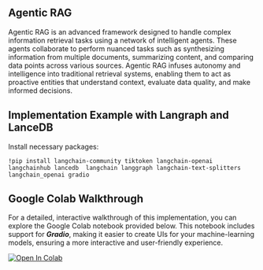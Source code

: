 ## Agentic RAG
Agentic RAG  is an advanced framework designed to handle complex information retrieval tasks using a network of intelligent agents. 
These agents collaborate to perform nuanced tasks such as synthesizing information from multiple documents,
summarizing content, and comparing data points across various sources. Agentic RAG infuses autonomy and 
intelligence into traditional retrieval systems, enabling them to act as proactive entities that
understand context, evaluate data quality, and make informed decisions.


## Implementation Example with Langraph and LanceDB


Install necessary packages:
```
!pip install langchain-community tiktoken langchain-openai langchainhub lancedb  langchain langgraph langchain-text-splitters langchain_openai gradio

```

## Google Colab Walkthrough
For a detailed, interactive walkthrough of this implementation, you can explore the Google Colab notebook provided below. 
This notebook includes support for ***Gradio***, making it easier to create UIs for your machine-learning models, 
ensuring a more interactive and user-friendly experience.

[![Open In Colab](https://colab.research.google.com/assets/colab-badge.svg)](https://colab.research.google.com/github/lancedb/vectordb-recipes/blob/main/tutorials/Agentic+RAG/main.ipynb)

